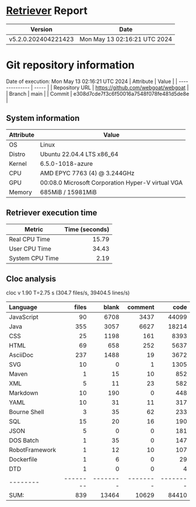 # [Retriever](https://github.com/PalladioSimulator/Palladio-ReverseEngineering-Retriever) Report
| Version | Date |
| ------- | ---- |
| v5.2.0.202404221423 | Mon May 13 02:16:21 UTC 2024 |

# Git repository information
Date of execution: Mon May 13 02:16:21 UTC 2024
|    Attribute   | Value |
| -------------- | ----- |
| Repository URL | https://github.com/webgoat/webgoat |
| Branch         | main |
| Commit         | e308d7cde7f3c6f50016a7548f078fe481d5de8e |


## System information
| Attribute | Value |
| --------- | ----- |
| OS | Linux  |
| Distro | Ubuntu 22.04.4 LTS x86_64  |
| Kernel | 6.5.0-1018-azure  |
| CPU | AMD EPYC 7763 (4) @ 3.244GHz  |
| GPU | 00:08.0 Microsoft Corporation Hyper-V virtual VGA  |
| Memory | 685MiB / 15981MiB  |

## Retriever execution time
| Metric | Time (seconds) |
| --- | ---: |
| Real CPU Time | 15.79 |
| User CPU Time | 34.43 |
| System CPU Time | 2.19 |
<!--
Explainations:
- __Real CPU Time__: actual time the command has run (can be less than total time spent in user and system mode for multi-threaded processes)
- __User CPU Time__: time the command has spent running in user mode
- __System CPU Time__: time the command has spent running in system or kernel mode
-->

## Cloc analysis
cloc v 1.90  T=2.75 s (304.7 files/s, 39404.5 lines/s)

Language|files|blank|comment|code
:-------|-------:|-------:|-------:|-------:
JavaScript|90|6708|3437|44099
Java|355|3057|6627|18214
CSS|25|1198|161|8393
HTML|69|658|252|5637
AsciiDoc|237|1488|19|3672
SVG|10|0|1|1305
Maven|1|15|10|852
XML|5|11|23|582
Markdown|10|190|0|448
YAML|10|31|11|317
Bourne Shell|3|35|62|233
SQL|15|20|16|190
JSON|5|0|0|181
DOS Batch|1|35|0|147
RobotFramework|1|12|10|107
Dockerfile|1|6|0|29
DTD|1|0|0|4
--------|--------|--------|--------|--------
SUM:|839|13464|10629|84410
